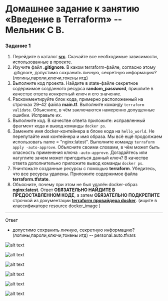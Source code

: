# Домашнее задание к занятию «Введение в Terraform» -- Мельник С В.

### Задание 1

1. Перейдите в каталог [**src**](https://github.com/netology-code/ter-homeworks/tree/main/01/src). Скачайте все необходимые зависимости, использованные в проекте.
2. Изучите файл **.gitignore**. В каком terraform-файле, согласно этому .gitignore, допустимо сохранить личную, секретную информацию?(логины,пароли,ключи,токены итд)
3. Выполните код проекта. Найдите в state-файле секретное содержимое созданного ресурса **random_password**, пришлите в качестве ответа конкретный ключ и его значение.
4. Раскомментируйте блок кода, примерно расположенный на строчках 29–42 файла **main.tf**.
   Выполните команду `terraform validate`. Объясните, в чём заключаются намеренно допущенные ошибки. Исправьте их.
5. Выполните код. В качестве ответа приложите: исправленный фрагмент кода и вывод команды `docker ps`.
6. Замените имя docker-контейнера в блоке кода на `hello_world`. Не перепутайте имя контейнера и имя образа. Мы всё ещё продолжаем использовать name = "nginx:latest". Выполните команду `terraform apply -auto-approve`.
   Объясните своими словами, в чём может быть опасность применения ключа `-auto-approve`. Догадайтесь или нагуглите зачем может пригодиться данный ключ? В качестве ответа дополнительно приложите вывод команды `docker ps`.
7. Уничтожьте созданные ресурсы с помощью **terraform**. Убедитесь, что все ресурсы удалены. Приложите содержимое файла **terraform.tfstate**.
8. Объясните, почему при этом не был удалён docker-образ **nginx:latest**. Ответ **ОБЯЗАТЕЛЬНО НАЙДИТЕ В ПРЕДОСТАВЛЕННОМ КОДЕ**, а затем **ОБЯЗАТЕЛЬНО ПОДКРЕПИТЕ** строчкой из документации [**terraform провайдера docker**](https://docs.comcloud.xyz/providers/kreuzwerker/docker/latest/docs). (ищите в классификаторе resource docker_image )

---

Ответ

- допустимо сохранить личную, секретную информацию?(логины,пароли,ключи,токены итд) -- personal.auto.tfvars

![alt text](https://github.com/DeluxWebSite/ter-homeworks/blob/main/terraform-version.png)

![alt text](https://github.com/DeluxWebSite/ter-homeworks/blob/main/tfstate.png)

![alt text](https://github.com/DeluxWebSite/ter-homeworks/blob/main/dockerpsnginx.png)

![alt text](https://github.com/DeluxWebSite/ter-homeworks/blob/main/dockerpshelloworld.png)

![alt text](https://github.com/DeluxWebSite/ter-homeworks/blob/main/debugmaintf.png)

![alt text](https://github.com/DeluxWebSite/ter-homeworks/blob/main/terdestroy.png)
